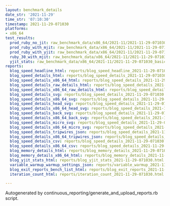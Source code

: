 ```yaml
---
layout: benchmark_details
date_str: '2021-11-29'
time_str: '07:10:30'
timestamp: 2021-11-29-071030
platforms:
- x86_64
test_results:
  prod_ruby_no_jit: raw_benchmark_data/x86_64/2021-11/2021-11-29-071030_basic_benchmark_prod_ruby_no_jit.json
  prod_ruby_with_mjit: raw_benchmark_data/x86_64/2021-11/2021-11-29-071030_basic_benchmark_prod_ruby_with_mjit.json
  prod_ruby_with_yjit: raw_benchmark_data/x86_64/2021-11/2021-11-29-071030_basic_benchmark_prod_ruby_with_yjit.json
  ruby_30_with_mjit: raw_benchmark_data/x86_64/2021-11/2021-11-29-071030_basic_benchmark_ruby_30_with_mjit.json
  yjit_stats: raw_benchmark_data/x86_64/2021-11/2021-11-29-071030_basic_benchmark_yjit_stats.json
reports:
  blog_speed_headline_html: reports/blog_speed_headline_2021-11-29-071030.html
  blog_speed_details_html: reports/blog_speed_details_2021-11-29-071030.html
  blog_speed_details_x86_64_html: reports/blog_speed_details_2021-11-29-071030.x86_64.html
  blog_speed_details_raw_details_html: reports/blog_speed_details_2021-11-29-071030.raw_details.html
  blog_speed_details_x86_64_raw_details_html: reports/blog_speed_details_2021-11-29-071030.x86_64.raw_details.html
  blog_speed_details_svg: reports/blog_speed_details_2021-11-29-071030.svg
  blog_speed_details_x86_64_svg: reports/blog_speed_details_2021-11-29-071030.x86_64.svg
  blog_speed_details_head_svg: reports/blog_speed_details_2021-11-29-071030.head.svg
  blog_speed_details_x86_64_head_svg: reports/blog_speed_details_2021-11-29-071030.x86_64.head.svg
  blog_speed_details_back_svg: reports/blog_speed_details_2021-11-29-071030.back.svg
  blog_speed_details_x86_64_back_svg: reports/blog_speed_details_2021-11-29-071030.x86_64.back.svg
  blog_speed_details_micro_svg: reports/blog_speed_details_2021-11-29-071030.micro.svg
  blog_speed_details_x86_64_micro_svg: reports/blog_speed_details_2021-11-29-071030.x86_64.micro.svg
  blog_speed_details_tripwires_json: reports/blog_speed_details_2021-11-29-071030.tripwires.json
  blog_speed_details_x86_64_tripwires_json: reports/blog_speed_details_2021-11-29-071030.x86_64.tripwires.json
  blog_speed_details_csv: reports/blog_speed_details_2021-11-29-071030.csv
  blog_speed_details_x86_64_csv: reports/blog_speed_details_2021-11-29-071030.x86_64.csv
  blog_memory_details_html: reports/blog_memory_details_2021-11-29-071030.html
  blog_memory_details_x86_64_html: reports/blog_memory_details_2021-11-29-071030.x86_64.html
  blog_yjit_stats_html: reports/blog_yjit_stats_2021-11-29-071030.html
  variable_warmup_warmup_settings_json: reports/variable_warmup_2021-11-29-071030.warmup_settings.json
  blog_exit_reports_bench_list_html: reports/blog_exit_reports_2021-11-29-071030.bench_list.html
  iteration_count_html: reports/iteration_count_2021-11-29-071030.html

---
```

Autogenerated by continuous_reporting/generate_and_upload_reports.rb script.
